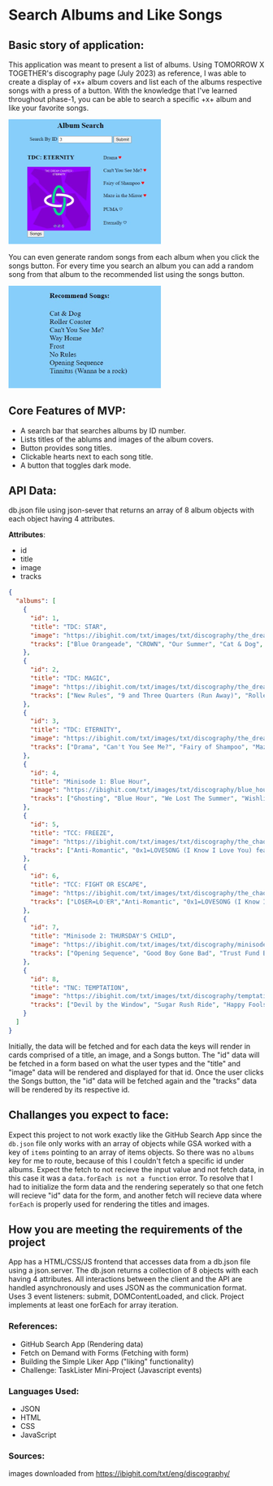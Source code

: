 # Search Albums and Like Songs

## Basic story of application:
This application was meant to present a list of albums. Using TOMORROW X TOGETHER's discography page (July 2023) as reference, I was able to create a display of +x+ album covers and list each of the albums respective songs with a press of a button. With the knowledge that I've learned throughout phase-1, you can be able to search a specific +x+ album and like your favorite songs.

<img src="image.png" alt="Album Search" width="300"/>

You can even generate random songs from each album when you click the songs button. For every time you search an album you can add a random song from that album to the recommended list using the songs button.

<img src="image-1.png" alt="Recommend List" width="300"/>

## Core Features of MVP:
* A search bar that searches albums by ID number.
* Lists titles of the ablums and images of the album covers.
* Button provides song titles.
* Clickable hearts next to each song title.
* A button that toggles dark mode.

## API Data:
db.json file using json-sever that returns an array of 8 album objects with each object having 4 attributes.

**Attributes**: 
- id 
- title 
- image
- tracks

```json
{
  "albums": [
    {
      "id": 1,
      "title": "TDC: STAR",
      "image": "https://ibighit.com/txt/images/txt/discography/the_dream_chapter-star/album-cover.jpg",
      "tracks": ["Blue Orangeade", "CROWN", "Our Summer", "Cat & Dog", "Nap of a star"]
    },
    {
      "id": 2,
      "title": "TDC: MAGIC",
      "image": "https://ibighit.com/txt/images/txt/discography/the_dream_chapter-magic/album-cover.jpg",
      "tracks": ["New Rules", "9 and Three Quarters (Run Away)", "Roller Coaster", "Poppin' Star", "Can't We Just Leave the Monster Alive?", "Magic Island", "20cm", "Angel Or Devil"]
    },
    {
      "id": 3,
      "title": "TDC: ETERNITY",
      "image": "https://ibighit.com/txt/images/txt/discography/the_dream_chapter-eternity/DEvkuGeZqimp54uCZ5FgbCYu.jpg",
      "tracks": ["Drama", "Can't You See Me?", "Fairy of Shampoo", "Maze in the Mirror", "PUMA", "Eternally"]
    },
    {
      "id": 4,
      "title": "Minisode 1: Blue Hour",
      "image": "https://ibighit.com/txt/images/txt/discography/blue_hour/19P3lLPNtKeM6x9RGOwO1swi.jpg",
      "tracks": ["Ghosting", "Blue Hour", "We Lost The Summer", "Wishlist", "Way Home"]
    },
    {
      "id": 5,
      "title": "TCC: FREEZE",
      "image": "https://ibighit.com/txt/images/txt/discography/the_chaos_chapter_freeze/RfMzwNE4j2MB8wrjKDMu923Z.jpg",
      "tracks": ["Anti-Romantic", "0x1=LOVESONG (I Know I Love You) feat.Seori", "Magic", "Ice Cream", "What if I had been that PUMA", "No Rules", "Dear Sputnik", "Frost"]
    },
    {
      "id": 6,
      "title": "TCC: FIGHT OR ESCAPE",
      "image": "https://ibighit.com/txt/images/txt/discography/the_chaos_chapter-fight_escape/cover_fight_escape.jpg",
      "tracks": ["LO$ER=LO♡ER","Anti-Romantic", "0x1=LOVESONG (I Know I Love You) feat.Seori", "Magic", "Ice Cream", "What if I had been that PUMA", "No Rules", "MOA Diary (Dubaddu Wari Wari)", "Dear Sputnik", "Frost", "0x1=LOVESONG (I Know I Love You) feat. Seori (Emocore Mix)"]
    },
    {
      "id": 7,
      "title": "Minisode 2: THURSDAY'S CHILD",
      "image": "https://ibighit.com/txt/images/txt/discography/minisode-2/tmp-cover.png",
      "tracks": ["Opening Sequence", "Good Boy Gone Bad", "Trust Fund Baby", "Lonely Boy (The tatto on my ring finger)", "Thursday's Child Has Far To Go"]
    },
    {
      "id": 8,
      "title": "TNC: TEMPTATION",
      "image": "https://ibighit.com/txt/images/txt/discography/temptation/tmp-cover.png",
      "tracks": ["Devil by the Window", "Sugar Rush Ride", "Happy Fools (feat.Coi Leray)", "Tinnitus (Wanna be a rock)", "Farewell, Neverland"]
    }
  ]
}
```
Initially, the data will be fetched and for each data the keys will render in cards comprised of a title, an image, and a Songs button. The "id" data will be fetched in a form based on what the user types and the "title" and "image" data will be rendered and displayed for that id. Once the user clicks the Songs button, the "id" data will be fetched again and the "tracks" data will be rendered by its respective id.

## Challanges you expect to face:
Expect this project to not work exactly like the GitHub Search App since the `db.json` file only works with an array of objects while GSA worked with a key of `items` pointing to an array of items objects. So there was no `albums` key for me to route, because of this I couldn't fetch a specific id under albums.
Expect the fetch to not recieve the input value and not fetch data, in this case it was a `data.forEach is not a function` error. To resolve that I had to initialize the form data and the rendering seperately so that one fetch will recieve "id" data for the form, and another fetch will recieve data where `forEach` is properly used for rendering the titles and images.

## How you are meeting the requirements of the project
App has a HTML/CSS/JS frontend that accesses data from a db.json file using a json.server. The db.json returns a collection of 8 objects with each having 4 attributes. All interactions between the client and the API are handled asynchronously and uses JSON as the communication format. Uses 3 event listeners: submit, DOMContentLoaded, and click. Project implements at least one forEach for array iteration.

### References:
* GitHub Search App (Rendering data)
* Fetch on Demand with Forms (Fetching with form)
* Building the Simple Liker App ("liking" functionality)
* Challenge: TaskLister Mini-Project (Javascript events)

### Languages Used:
* JSON
* HTML
* CSS
* JavaScript

### Sources:
images downloaded from https://ibighit.com/txt/eng/discography/
